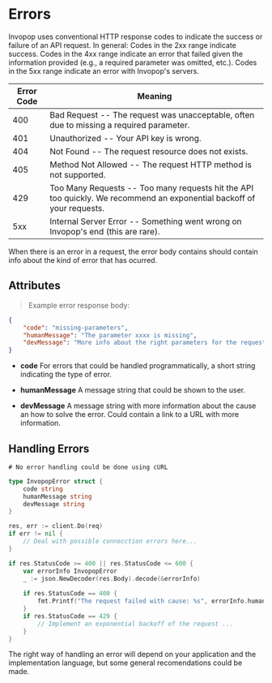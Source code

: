 # Errors

Invopop uses conventional HTTP response codes to indicate the success or failure of an API request. In general: Codes in the 2xx range indicate success. Codes in the 4xx range indicate an error that failed given the information provided (e.g., a required parameter was omitted, etc.). Codes in the 5xx range indicate an error with Invopop's servers.

Error Code | Meaning
---------- | -------
400 | Bad Request -- The request was unacceptable, often due to missing a required parameter.
401 | Unauthorized -- Your API key is wrong.
404 | Not Found -- The request resource does not exists.
405 | Method Not Allowed -- The request HTTP method is not supported.
429 | Too Many Requests -- Too many requests hit the API too quickly. We recommend an exponential backoff of your requests.
5xx | Internal Server Error -- Something went wrong on Invopop's end (this are rare).

When there is an error in a request, the error body contains should contain info about the kind of error that has ocurred.

## Attributes

> Example error response body:

```json
{
    "code": "missing-parameters",
    "humanMessage": "The parameter xxxx is missing",
    "devMessage": "More info about the right parameters for the request could be found in http://docs.invopop.dev#request"
}
```

- **code** For errors that could be handled programmatically, a short string indicating the type of error.

- **humanMessage** A message string that could be shown to the user.

- **devMessage** A message string with more information about the cause an how to solve the error. Could contain a link to a URL with more information.

## Handling Errors

```shell
# No error handling could be done using cURL
```

```go
type InvopopError struct {
    code string
    humanMessage string
    devMessage string
}

res, err := client.Do(req)
if err != nil {
    // Deal with possible connecction errors here...
}

if res.StatusCode >= 400 || res.StatusCode <= 600 {
    var errorInfo InvopopError
    _ := json.NewDecoder(res.Body).decode(&errorInfo)
    
    if res.StatusCode == 400 {
        fmt.Printf("The request failed with cause: %s", errorInfo.humanMessage)
    }
    if res.StatusCode == 429 {
        // Implement an exponential backoff of the request ...
    }
}
```

The right way of handling an error will depend on your application and the implementation language, but some general recomendations could be made.

